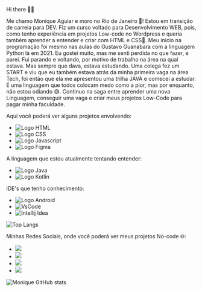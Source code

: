 Hi there 👩‍💻

Me chamo Monique Aguiar e moro no Rio de Janeiro 🥵! Estou em transição de carreia para DEV. Fiz um curso voltado para Desenvolvimento WEB, pois, como tenho experiência em projetos Low-code no Wordpress e queria também aprender a entender e criar com HTML e CSS💜. 
Meu inicio na programação foi mesmo nas aulas do Gustavo Guanabara com a linguagem Python lá em 2021. Eu gostei muito, mas me senti perdida no que fazer, e parei. Fui parando e voltando, por motivo de trabalho na área na qual estava. Mas sempre que dava, estava estudando. Uma colega fez um START e viu que eu também estava atrás da minha primeira vaga na área Tech, foi então que ela me apresentou uma trilha JAVA e comecei a estudar. É uma linguagem que todos colocam medo como a pior, mas por enquanto, não estou odiando 😅. Continuo na saga entre aprender uma nova Linguagem, conseguir uma vaga e criar meus projetos Low-Code para pagar minha faculdade. 

Aqui você poderá ver alguns projetos envolvendo:
 
 - <img src="https://img.shields.io/badge/HTML5-E34F26?style=for-the-badge&logo=html5&logoColor=white" alt="Logo HTML" />  
 - <img src="https://img.shields.io/badge/CSS3-1572B6?style=for-the-badge&logo=css3&logoColor=white" alt="Logo CSS"/>
 - <img src="https://img.shields.io/badge/JavaScript-F7DF1E?style=for-the-badge&logo=javascript&logoColor=black" alt="Logo Javascript"/>  
 - <img src="https://img.shields.io/badge/Figma-F24E1E?style=for-the-badge&logo=figma&logoColor=white" alt="Logo Figma" />



A linguagem que estou atualmente tentando entender:
- <img src="https://img.shields.io/badge/Java-ED8B00?style=for-the-badge&logo=openjdk&logoColor=white" alt="Logo Java" />
- <img src="https://img.shields.io/badge/Kotlin-0095D5?&style=for-the-badge&logo=kotlin&logoColor=white" alt="Logo Kotlin" />

IDE's que tenho conhecimento:
- <img src="https://img.shields.io/badge/Android_Studio-3DDC84?style=for-the-badge&logo=android-studio&logoColor=white" alt="Logo Android" />
- <img src="https://img.shields.io/badge/Visual_Studio_Code-0078D4?style=for-the-badge&logo=visual%20studio%20code&logoColor=white" alt="VsCode" />
- <img src="https://img.shields.io/badge/IntelliJ_IDEA-000000.svg?style=for-the-badge&logo=intellij-idea&logoColor=white" alt="Intellij Idea" />


![Top Langs](https://github-readme-stats.vercel.app/api/top-langs/?username=monikeag&theme=blue-green)


Minhas Redes Sociais, onde você poderá ver meus projetos No-code 🌐:


- <a href="https://www.linkedin.com/in/moniqueadsgn/" target="_blank"><img src="https://img.shields.io/badge/LinkedIn-0077B5?style=for-the-badge&logo=linkedin&logoColor=white"/></a>
- <a href="https://www.instagram.com/m.aguiarweb/" target="_blank"><img src="https://img.shields.io/badge/Instagram-E4405F?style=for-the-badge&logo=instagram&logoColor=white" /></a>
- <a href="https://www.behance.net/guiamarke" target="_blank"><img src="https://img.shields.io/badge/-Behance-blue?style=for-the-badge&logo=behance&logoColor=white"/></a>
- <a href="https://api.whatsapp.com/send/?phone=5521970204081&text&type=phone_number&app_absent=0" target="_blank"><img src="https://img.shields.io/badge/WhatsApp-25D366?style=for-the-badge&logo=whatsapp&logoColor=white"/></a>



![Monique GitHub stats](https://github-readme-stats.vercel.app/api?username=monikeag&show_icons=true&theme=blue-green)




